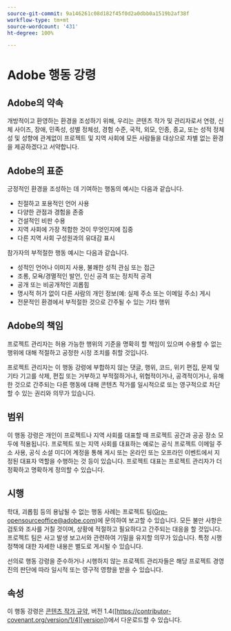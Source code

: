 ```yaml
---
source-git-commit: 9a146261c08d182f45f0d2a0dbb0a1519b2af38f
workflow-type: tm+mt
source-wordcount: '431'
ht-degree: 100%

---
```

# Adobe 행동 강령

## Adobe의 약속

개방적이고 환영하는 환경을 조성하기 위해, 우리는 콘텐츠 작가 및 관리자로서 연령, 신체 사이즈, 장애, 민족성, 성별 정체성, 경험 수준, 국적, 외모, 인종, 종교, 또는 성적 정체성 및 성향에 관계없이 프로젝트 및 지역 사회에 모든 사람들을 대상으로 차별 없는 환경을 제공하겠다고 서약합니다.

## Adobe의 표준

긍정적인 환경을 조성하는 데 기여하는 행동의 예시는 다음과 같습니다.

* 친절하고 포용적인 언어 사용
* 다양한 관점과 경험을 존중
* 건설적인 비판 수용
* 지역 사회에 가장 적합한 것이 무엇인지에 집중
* 다른 지역 사회 구성원과의 유대감 표시

참가자의 부적절한 행동 예시는 다음과 같습니다.

* 성적인 언어나 이미지 사용, 불쾌한 성적 관심 또는 접근
* 조롱, 모욕/경멸적인 발언, 인신 공격 또는 정치적 공격
* 공개 또는 비공개적인 괴롭힘
* 명시적 허가 없이 다른 사람의 개인 정보(예: 실제 주소 또는 이메일 주소) 게시
* 전문적인 환경에서 부적절한 것으로 간주될 수 있는 기타 행위

## Adobe의 책임

프로젝트 관리자는 허용 가능한 행위의 기준을 명확히 할 책임이 있으며 수용할 수 없는 행위에 대해 적절하고 공정한 시정 조치를 취할 것입니다.

프로젝트 관리자는 이 행동 강령에 부합하지 않는 댓글, 행위, 코드, 위키 편집, 문제 및 기타 기고를 삭제, 편집 또는 거부하고 부적절하거나, 위협적이거나, 공격적이거나, 유해한 것으로 간주되는 다른 행동에 대해 콘텐츠 작가를 일시적으로 또는 영구적으로 차단할 수 있는 권리와 의무가 있습니다.

## 범위

이 행동 강령은 개인이 프로젝트나 지역 사회를 대표할 때 프로젝트 공간과
공공 장소 모두에 적용됩니다. 프로젝트 또는 지역 사회를 대표하는 예로는 공식 프로젝트 이메일 주소 사용, 공식 소셜 미디어 계정을 통해 게시 또는 온라인 또는 오프라인 이벤트에서 지정된 대표자 역할을 수행하는 것 등이 있습니다. 프로젝트 대표는 프로젝트 관리자가 더 정확하고 명확하게 정의할 수 있습니다.

## 시행

학대, 괴롭힘 등의 용납될 수 없는 행동 사례는 프로젝트 팀(Grp-opensourceoffice@adobe.com)에 문의하여 보고할 수 있습니다. 모든 불만 사항은 검토와 조사를 거칠 것이며, 상황에 적절하고 필요하다고 간주되는 대응을 할 것입니다. 프로젝트 팀은
사고 발생 보고서와 관련하여 기밀을 유지할 의무가 있습니다.
특정 시행 정책에 대한 자세한 내용은 별도로 게시될 수 있습니다.

선의로 행동 강령을 준수하거나 시행하지 않는 프로젝트 관리자들은 해당 프로젝트 경영진의 판단에 따라 일시적 또는 영구적 영향을 받을 수 있습니다.

## 속성

이 행동 강령은 [콘텐츠 작가 규약][homepage], 버전 1.4([https://contributor-covenant.org/version/1/4][version])에서 다운로드할 수 있습니다.

[homepage]: https://contributor-covenant.org
[version]: https://contributor-covenant.org/version/1/4/
